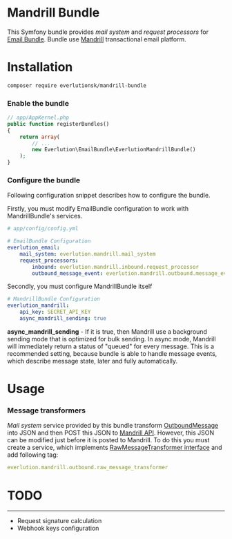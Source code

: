# Mandrill Bundle

This Symfony bundle provides *mail system* and *request processors* for [Email Bundle](https://github.com/everlutionsk/EmailBundle2). Bundle use [Mandrill](https://www.mandrill.com) transactional email platform.


# Installation

```sh
composer require everlutionsk/mandrill-bundle
```


### Enable the bundle

```php
// app/AppKernel.php
public function registerBundles()
{
    return array(
        // ...
        new Everlution\EmailBundle\EverlutionMandrillBundle()
    );
}
```


### Configure the bundle

Following configuration snippet describes how to configure the bundle.<br>

Firstly, you must modify EmailBundle configuration to work with MandrillBundle's services.

```yml
# app/config/config.yml

# EmailBundle Configuration
everlution_email:
    mail_system: everlution.mandrill.mail_system
    request_processors:
        inbound: everlution.mandrill.inbound.request_processor
        outbound_message_event: everlution.mandrill.outbound.message_event.request_processor
```

Secondly, you must configure MandrillBundle itself

```yml
# MandrillBundle Configuration
everlution_mandrill:
    api_key: SECRET_API_KEY
    async_mandrill_sending: true
```

**async_mandrill_sending** - If it is true, then Mandrill use a background sending mode that is optimized for bulk sending. In async mode, Mandrill will immediately return a status of "queued" for every message. This is a recommended setting, because bundle is able to handle message events, which describe message state, later and fully automatically.

# Usage

### Message transformers
*Mail system* service provided by this bundle transform [OutboundMessage](https://github.com/everlutionsk/EmailBundle2/blob/master/Outbound/Message/OutboundMessage.php) into JSON and then POST this JSON to [Mandrill API](https://mandrillapp.com/api/docs/messages.JSON.html).
However, this JSON can be modified just before it is posted to Mandrill. To do this you must create a service, which implements [RawMessageTransformer interface](Outbound/MailSystem/RawMessageTransformer.php) and add following tag:

```yml
everlution.mandrill.outbound.raw_message_transformer
```


# TODO
----
- Request signature calculation
- Webhook keys configuration